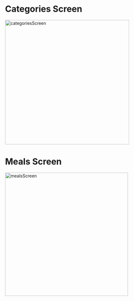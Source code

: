 # Categories Screen

<img width="407" alt="categoriesScreen" src="https://github.com/user-attachments/assets/e9dbc71f-ab64-43d1-ba71-9c8a660a2f4f">

# Meals Screen

<img width="403" alt="mealsScreen" src="https://github.com/user-attachments/assets/4befd5e3-6d78-4335-81ca-5a65c5441207">

